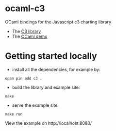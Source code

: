 # ocaml-c3
OCaml bindings for the Javascript c3 charting library

- The [C3 library](http://c3js.org/)
- The [OCaml demo](http://djs55.github.io/ocaml-c3/index.html)

# Getting started locally

* install all the dependencies, for example by:

```
opam pin add c3 .
```

* build the library and example site:

```
make
```

* serve the example site:

```
make run
```

View the example on http://localhost:8080/
